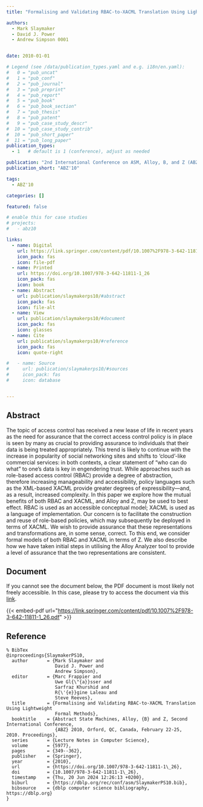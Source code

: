 ```yaml
---
title: "Formalising and Validating RBAC-to-XACML Translation Using Lightweight Formal Methods"

authors:
  - Mark Slaymaker
  - David J. Power
  - Andrew Simpson 0001


date: 2010-01-01

# Legend (see /data/publication_types.yaml and e.g. i18n/en.yaml): 
#   0 = "pub_uncat"
#   1 = "pub_conf"
#   2 = "pub_journal"
#   3 = "pub_preprint"
#   4 = "pub_report"
#   5 = "pub_book"
#   6 = "pub_book_section"
#   7 = "pub_thesis"
#   8 = "pub_patent"
#   9 = "pub_case_study_descr"
#  10 = "pub_case_study_contrib"
#  10 = "pub_short_paper"
#  11 = "pub_long_paper"
publication_types:
  - 1   # default is 1 (conference), adjust as needed

publication: "2nd International Conference on ASM, Alloy, B, and Z (ABZ'10)"
publication_short: "ABZ'10"

tags:
  - ABZ'10

categories: []

featured: false

# enable this for case studies
# projects:
#   - abz10

links:
  - name: Digital
    url: https://link.springer.com/content/pdf/10.1007%2F978-3-642-11811-1_26.pdf
    icon_pack: fas
    icon: file-pdf
  - name: Printed
    url: https://doi.org/10.1007/978-3-642-11811-1_26
    icon_pack: fas
    icon: book
  - name: Abstract
    url: publication/slaymakerps10/#abstract
    icon_pack: fas
    icon: file-alt
  - name: View
    url: publication/slaymakerps10/#document
    icon_pack: fas
    icon: glasses
  - name: Cite
    url: publication/slaymakerps10/#reference
    icon_pack: fas
    icon: quote-right

#   - name: Source
#     url: publication/slaymakerps10/#sources
#     icon_pack: fas
#     icon: database


---
```


## Abstract

The topic of access control has received a new lease of life in recent years as the need for assurance that the correct access control policy is in place is seen by many as crucial to providing assurance to individuals that their data is being treated appropriately. This trend is likely to continue with the increase in popularity of social networking sites and shifts to ‘cloud’-like commercial services: in both contexts, a clear statement of “who can do what” to one’s data is key in engendering trust. While approaches such as role-based access control (RBAC) provide a degree of abstraction, therefore increasing manageability and accessibility, policy languages such as the XML-based XACML provide greater degrees of expressibility—and, as a result, increased complexity. In this paper we explore how the mutual benefits of both RBAC and XACML, and Alloy and Z, may be used to best effect. RBAC is used as an accessible conceptual model; XACML is used as a language of implementation. Our concern is to facilitate the construction and reuse of role-based policies, which may subsequently be deployed in terms of XACML. We wish to provide assurance that these representations and transformations are, in some sense, correct. To this end, we consider formal models of both RBAC and XACML in terms of Z. We also describe how we have taken initial steps in utilising the Alloy Analyzer tool to provide a level of assurance that the two representations are consistent.

## Document

If you cannot see the document below, the PDF document is most likely not freely accessible. In this case, please try to access the document via this <a href="https://link.springer.com/content/pdf/10.1007%2F978-3-642-11811-1_26.pdf">link</a>.

{{< embed-pdf url="https://link.springer.com/content/pdf/10.1007%2F978-3-642-11811-1_26.pdf" >}}

## Reference

```
% BibTex
@inproceedings{SlaymakerPS10,
  author       = {Mark Slaymaker and
                  David J. Power and
                  Andrew Simpson},
  editor       = {Marc Frappier and
                  Uwe Gl{\"{a}}sser and
                  Sarfraz Khurshid and
                  R{\'{e}}gine Laleau and
                  Steve Reeves},
  title        = {Formalising and Validating RBAC-to-XACML Translation Using Lightweight
                  Formal Methods},
  booktitle    = {Abstract State Machines, Alloy, {B} and Z, Second International Conference,
                  {ABZ} 2010, Orford, QC, Canada, February 22-25, 2010. Proceedings},
  series       = {Lecture Notes in Computer Science},
  volume       = {5977},
  pages        = {349--362},
  publisher    = {Springer},
  year         = {2010},
  url          = {https://doi.org/10.1007/978-3-642-11811-1\_26},
  doi          = {10.1007/978-3-642-11811-1\_26},
  timestamp    = {Thu, 20 Jun 2024 12:26:13 +0200},
  biburl       = {https://dblp.org/rec/conf/asm/SlaymakerPS10.bib},
  bibsource    = {dblp computer science bibliography, https://dblp.org}
}


```

<!-- # add information for case study papers (if available)
## Sources

- **Used formal method:**
  [ASM](/method/asm)
- **Resources and tools:**
  Asmeta

For more information, please contact the <a href ="mailto:silvia.bonfanti@unibg.it;arcaini@nii.ac.jp;angelo.gargantini@unibg.it;scandurra@unibg.it;elvinia.riccobene@unimi.it">authors</a>-->

